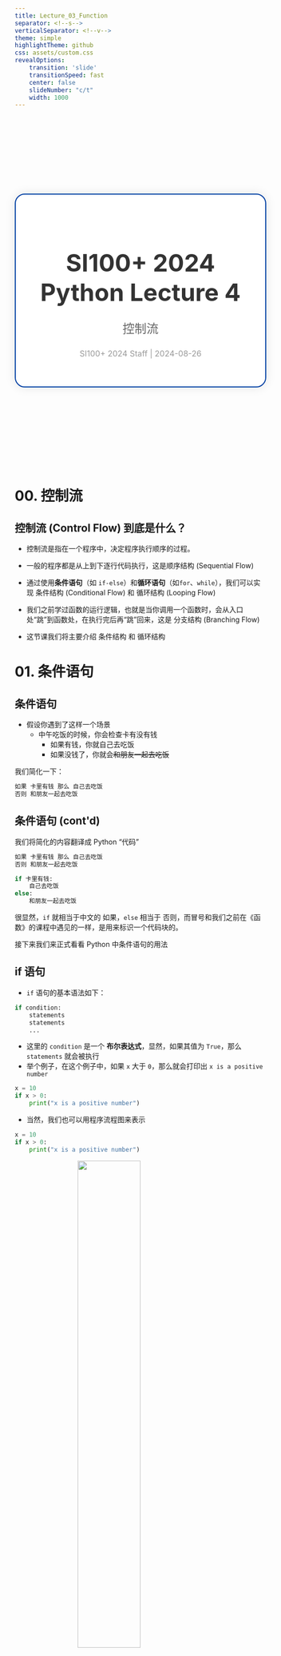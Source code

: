 ```yaml
---
title: Lecture_03_Function
separator: <!--s-->
verticalSeparator: <!--v-->
theme: simple
highlightTheme: github
css: assets/custom.css
revealOptions:
    transition: 'slide'
    transitionSpeed: fast
    center: false
    slideNumber: "c/t"
    width: 1000
---
```



<div style="display: flex; justify-content: center; align-items: center; height: 700px;">
  <div style="text-align: center; padding: 40px; background-color: white; border: 2px solid rgb(0, 63, 163); border-radius: 20px; box-shadow: 0 0 20px rgba(0,0,0,0.1);">
    <h1 style="font-size: 48px; font-weight: bold; margin-bottom: 20px; color: #333;">SI100+ 2024 Python Lecture 4</h1>
    <p style="font-size: 24px; color: #666;">控制流</p>
    <p style="font-size: 16px; color: #999; margin-top: 20px;">SI100+ 2024  Staff | 2024-08-26</p>
  </div>
</div>

<!--s-->

# 00. 控制流

<!--v-->

## 控制流 (Control Flow) 到底是什么？

- 控制流是指在一个程序中，决定程序执行顺序的过程。

- 一般的程序都是从上到下逐行代码执行，这是顺序结构 (Sequential Flow)

- 通过使用**条件语句**（如 `if-else`）和**循环语句**（如`for`、`while`），我们可以实现 条件结构 (Conditional Flow) 和 循环结构 (Looping Flow)

- 我们之前学过函数的运行逻辑，也就是当你调用一个函数时，会从入口处“跳”到函数处，在执行完后再“跳”回来，这是 分支结构 (Branching Flow)

- 这节课我们将主要介绍 条件结构 和 循环结构

<!--s-->

# 01. 条件语句

<!--v-->

## 条件语句

- 假设你遇到了这样一个场景
    - 中午吃饭的时候，你会检查卡有没有钱
        - 如果有钱，你就自己去吃饭
        - 如果没钱了，你就会~~和朋友一起去吃饭~~

我们简化一下： 

```txt
如果 卡里有钱 那么 自己去吃饭
否则 和朋友一起去吃饭
``` 

<!--v-->

## 条件语句 (cont'd)

我们将简化的内容翻译成 Python “代码”

```txt
如果 卡里有钱 那么 自己去吃饭
否则 和朋友一起去吃饭
```

```py []
if 卡里有钱:
    自己去吃饭
else:
    和朋友一起去吃饭
```

很显然，`if` 就相当于中文的 如果，`else` 相当于 否则，而冒号和我们之前在《函数》的课程中遇见的一样，是用来标识一个代码块的。

接下来我们来正式看看 Python 中条件语句的用法

<!--v-->

## if 语句

- `if` 语句的基本语法如下：

```python
if condition: 
    statements
    statements
    ...
```

- 这里的 `condition` 是一个 **布尔表达式**，显然，如果其值为 `True`，那么` statements` 就会被执行
- 举个例子，在这个例子中，如果 `x` 大于 `0`，那么就会打印出 `x is a positive number`

```py [0|1|2|3]
x = 10
if x > 0:
    print("x is a positive number")
```

<!--v-->

- 当然，我们也可以用程序流程图来表示

```py
x = 10
if x > 0:
    print("x is a positive number")
```

<img src="./if.png" width="50%" style="display: block; margin: 0 auto;"/>

<!--v-->

## `if-else` 语句

- `if-else` 语句的基本语法如下：

```python
if condition:
    statement1
else:
    statement2
```

- 如果 `condition` 为 `True`，那么执行 `statement1`，否则执行 `statement2`。
- 例如，下面这个例子，因为 `x`不大于 `0`，所以会打印出 `x is not a positive number`

```py [0|1|2|4|5]
x = -10
if x > 0:
    print("x is a positive number")
else:
    print("x is not a positive number")
```

<!--v-->

- 同样也可以用流程图表示

```py []
x = -10
if x > 0:
    print("x is a positive number")
else:
    print("x is not a positive number")
```

<img src="./if_else.png" width="80%" style="display: block; margin: 0 auto;"/>

<!--v-->

- 倘若别的情况需要考虑呢？畅想一下下列情况

```py
如果 学生卡有钱 那么
    自己去食堂吃饭
或者 虽然卡里没钱，但有现金
    去全家买个方便面
否则
    找个同学一起吃
```

我们同样可以写出这样的代码：

```py []
if 学生卡有钱:
    去食堂吃饭
elif 有现金:
    去全家买方便面
else:
    找个同学一起吃
```

可见，这个 `elif` 蕴含了一个 “如果上面的（都）不满足，但是满足紧挨着的这个条件” 的意思，那我们来介绍一下 `if-elif-else` 语句吧

<!--v-->

## `if-elif-else` 语句

- `if-elif-else` 语句的基本语法如下：

```py
if condition1:
    statement1
elif condition2:
    statement2
elif condition3:
    statement3
...
else:
    statementN
```

注意，**可以有多个 `elif` 部分，也可以不包含 `else` 部分**

每个 `elif` 后面都跟着一个条件和相应的语句。如果 `condition1` 为 `True`，执行 `statement1`；否则，检查 `condition2`，如果为 `True`，执行 `statement2`；同理，直到最后，如果所有的条件都不为 `True`，执行 `statementN`.

<!--v-->

- 举个例子

```py [0|1|2|4|6|7|0]
x = 0
if x > 0:
    print("x is a positive number")
elif x < 0:
    print("x is a negative number")
else:
    print("x is zero")
```

- 如果中间的条件被满足，则不会进行接下来的比较了（哪怕条件满足）

```py [0|1|2|4|5|0]
x = 0
if x > 1:
    print("x > 1")
elif x < 1:
    print("x < 1")
elif x == 0:
    print("x is zero")
```

- 是不是有点类似 布尔表达式 中的 短路？

<!--v-->

## Nested `if`-statements 嵌套

- `if`、`elif` 和 `else` 主体中的所有语句也可以是条件语句，他们可以层层叠加，组成非常复杂的 `if` 网络（但是千万不要在实践中这么做！！！）

<img src="./image.png" width="70%" style="display: block; margin: 0 auto;"/>

<!--v-->

- 下面来看一个简单的例子

<div style="column-count: 2">

```py [0|1|2|4|5|7|9|10|0]
x = 50
if x < 2:
    print('Small')
else:
    if x < 10:
        print('Medium')
    elif x < 20:
        print('Big')
    elif x < 100:
        print('Huge')
    else:
        print('Ginormous')
```


<img src="./image-4.png" width="100%" style="display: block; margin: 0 auto;"/>

</div>

<!--v-->

- 但是并不建议你这么写，我们完全可以让他变得更加简单 (`else + if => elif`)

<div style="display: flex; align-items: center; justify-content: center;margin: 2vh;">

```py [0|3-4]
if x < 2:
    print('Small')
else:
    if x < 10:
        print('Medium')
    elif x < 20:
        print('Big')
    elif x < 100:
        print('Huge')
    else:
        print('Ginormous')
``` 
<!-- .element: style="margin: 1vh" -->

```py [0|3]
if x < 2:
    print('Small')
elif x < 10:
    print('Medium')
elif x < 20:
    print('Big')
elif x < 100:
    print('Huge')
else:
    print('Ginormous')
```
<!-- .element: style="margin: 1vh" -->

</div>

<!--v-->

## Example:

- 【2024 四川内江高三一模】如图是一个电子元件在处理数据时的流程图：

<img src="./image-10.png" width="70%" style="display: block; margin: 0 auto;"/>

```py []
def f(x):
    if x >= 1:
        y1 = x + 2
        return y1 ** 2
    else: # 写成 elif x < 1: 也可以，但没必要
        y2 = x ** 2
        return y2 + 2

x = input("请输入 x")
print(f(x))
```

<!--v-->

## Example: 登机判断

```py []
def fly():
    ticket = int(input("是否购买机票（0-未购买 1-购买）"))
    safety = int(input("是否通过安检（0-未通过 1-通过）"))
    
    if ticket == 1 and safety == 1:
        print("请登机")
    elif ticket == 1 and safety != 1:
        print("未通过安检，不能登机")
    else:
        print("没有机票不能登机")
```

<!--s-->

# 02. 更多类型！列表、元组与字典

<!--v-->

## 列表 (`list`)

- 创建列表
    - `empty_list = []`
    - `fruits = ['apple', 'banana', 'cherry']`
    - 元素用 `,` 分隔

- 访问列表中的元素
    - 列表中可能有多个元素，我们用 **下标/索引** (index) 来访问
    - `fruits[1] = ?`: 索引从 `0` 开始

- 修改特定元素
    - `fruits[1] = 'blueberry'`

- 追加元素
    - 在末尾添加：`fruits.append('date')`

<!--v-->
## 列表 (`list`) (cont'd)

- 删除元素
    - 删除指定元素 `fruits.remove('banana')`
    - 删除指定索引的元素 `del fruits[1]`
    - 移除（并返回）最后一个元素 `last_fruit = fruits.pop()`

- 切片 (slide)
    - `fruits[from:to:step]`

- 长度
    - 获取列表中元素个数 `length = len(fruits)`

* operator运算符

  * '+' 可以连接两个 list `fruits + ['apple', 'banana']`


<!--v-->


## List

### Nested list 嵌套列表

* 我们可以在 `list` 中嵌套其他 `list`

* `matrix = [[1, 2, 3], [4, 5, 6]]` (二维列表)

<!--v-->

## 元组 (`Tuple`)

* Python 的元组与列表类似，**不同之处在于元组的元素不能修改**。

* 元组使用小括号，列表使用方括号。

* 元组创建很简单，只需要在括号中添加元素，并使用逗号隔开即可。

```python []
tup1 = ('physics', 'chemistry', 1997, 2000)
tup2 = (1, 2, 3, 4, 5 )
tup3 = (50,) # 元组中只包含一个元素时，需要在元素后面添加逗号
```

* 访问方法和list相同，只是元组中的元素值是不允许修改的。

<!--v-->

## 集合 (`Set`)

* 集合是一个无序的不重复元素序列。

* 集合中的元素不会重复，并且可以进行交集、并集、差集等常见的集合操作

* 可以使用大括号 { } 创建集合，元素之间用逗号 , 分隔， 或者也可以使用 `set()` 函数创建集合

```python []
set1 = {1, 2, 3, 4}            # 直接使用大括号创建集合
set2 = set([4, 5, 6, 7])      # 使用 set() 函数从列表创建集合
```

<!--v-->

## 字典 (Dict)

* 字典的每个键值 **`key:value`** 用冒号 `:` 分割，每个键值对之间用逗号 `,` 分割，整个字典包括在花括号 `{}` 中 ,格式如下所示：
* 就像我们查《新华字典》，字就是 `key`，字的释义就是 `value`

```python
d = {key1 : value1, key2 : value2 }
```

* 键一般是唯一的、不可变的，如果重复最后的一个键值对会替换前面的，值不需要唯一。

```python
tinydict = {'Alice': '2341', 'Beth': '9102', 'Cecil': '3258'}
```

* 其中``Alice,Beth,Cecil``是``key``，``2341,9102,3258``是``value``,
形如``Alice:2341``的我们称之为**键值对** (key-value pairs)

<!--v-->

## Dict（字典）

* construct(构造): di = {'a': 1, 'b': 2, 'b': '3'}

* visit(访问): print(di[‘a’])

* change(改变): di[‘a’] = 100

* delete(删除): del di[‘a’]

**Attention：对dict几乎所有的操作都是通过键来实现的**

<!--v-->

## Example

```python
>>> tinydict = {'a': 1, 'b': 2, 'b': '3'}
>>> tinydict['b']
'3'
>>> tinydict
{'a': 1, 'b': '3'}
```

<!--v-->

## 区分python中的四种集合数据类型

### （列表，元组，集合，字典）

1. 列表（List）：有序，可更改，可以有重复的成员

2. 元组（tuple）：有序，不可更改，可以有重复的成员

3. 集合（set）：无序，无索引，没有重复的成员。

4. 字典 （Dictionary）：无序，可更改，有索引，没有重复的成员

<!--s-->

# 03.循环语句

<!--v-->

## 循环

- 简单来说，循环语句就是让代码 **反复执行** 某个操作， **直到** 满足某个条件为止。
- 在 Python 中，最常用的循环语句就是 `for` 和 `while`

<!--v-->

## `while` - 很内向，吃饱了也不说话 

```py []
hungry = 10 # 如饱
print("很内向，吃饱了也不说话，就一直", end="")

while hungry > 0:
    print("吃", end="")
    hungry = hungry - 1

print()
print("吃饱了")
```

<!--v-->

## While 循环

```python
while condition：
    statements
```

<div style="column-count:2">

- 判断条件 (`condition`) 可以是任何表达式
- 当判断条件为 `False` 时，循环结束，否则一直循环
- 为了保证不会进入死循环 (infinite loop)，我们需要在 **循环体** （也就是循环要做的事情）中对先前的判断条件 **有所改变**

<img src="./while.png" width="80%"/>

</div>

<!--v-->

## Example: 猜数字

```py []
ans = 25
guess = input("请猜测: ")

while(ans != guess):
    if(ans < guess):
        print("大了")
    else:
        print("小了")
    guess = input("请重猜: ")

print("猜对了")
```

<!--v-->

## `break`, `continue`

- `break` 用于立即终止循环。无论循环条件是否为真，执行到 `break` 语句时，循环都会 **立刻结束**，跳出循环。
- `continue` 用于跳过 **当前的迭代**，并立即进行下一次迭代。后面的语句会被跳过，并直接进入下一次循环的条件判断。

<div style="display: flex; align-items: center; justify-content: center;margin: 2vh;">

```py [0|5|6|8|0]
i = 0
while i < 5:
    i += 1 # i += 1 就是 i = i + 1
    print(i)
    if i == 3:
        break
    print(i)
print("end.")
# Output: 1 1 2 2 3 end.
```
<!-- .element: style="margin:1vh"-->

```py [0|5|6|2|0]
i = 0
while i < 5:
    i += 1
    print(i)
    if i == 3:
        continue
    print(i)
print("end.")
# Output: 1 1 2 2 3 4 4 5 5 end.
```
<!-- .element: style="margin:1vh"-->

</div>

<!--v-->

## Example: 进制转换 (HARD)

- 还记得我们在扫盲课中介绍的，如何将十进制整数转换为二进制整数吗？
- 短除法！**每次** 除以 `2`， **直到** 商为 `0`，把结果从下往上读

```txt
将 10 转换为二进制 => 1010
10/2=5  ......0
5/2=2   ......1
2/2=1   ......0
1/2=0   ......1
```
<!--v-->

## Example: 进制转换 (HARD)

- 还记得我们在扫盲课中介绍的，如何将十进制整数转换为二进制整数吗？
- 短除法！**每次** 除以 `2`， **直到** 商为 `0`，把结果从下往上读

```py []
def decimal_to_binary(n):  
    binary_num = ''  
    while n > 0:  
        remainder = n % 2  
        binary_num = str(remainder) + binary_num # 不能写成 +=, 顺序不对
        n //= 2 # n = n // 2
    return binary_num  

decimal_number = 10
binary_number = decimal_to_binary(decimal_number)  
print(decimal_number, "的二进制是", binary_number)
```

- 请注意：这里最后的**binary_num**事实上是**string**类型的

<!--v-->

## `for` - 让你练习时长两年半

```py []
skills = ['唱', '跳', 'rap', '篮球']

print("前面忘了，喜欢")

for skill in skills:
    print(skill, end=", ")

print("Music!")
```

<!--v-->

## `for ... in` - 遍历

- `for` 循环可以 **遍历** 任何序列的项目，如一个列表或者一个字符串

```py []
for char in "123456":
    print(char, end="!")
print()
print(char) # char 在循环后仍然可用！写代码的时候小心变量名重名带来隐晦的错误！
```

```txt
1!2!3!4!5!6!
6
```

```py []
for fruit in ["apple", "banana", "cherry"]:
    print(fruit, end=", ")
```

```txt
apple, banana, cherry, 
```

<!--v-->

## 提一嘴：字符串 VS 列表

- 列表可以靠 `list1[i]` 获取单个元素，通过 `list1[start:end:step]` 切片
- 字符串可以靠 `str1[i]` 获取单个字符，通过 `str1[start:end:step]` 切片

- - -

- 列表的下标从 `0` 开始
- 字符串的下标从 `0` 开始

- - -

- 列表可以靠 `list1.append(item)` 添加
- 字符串可以靠 `str1 = str1 + "..."` 添加

- - -

- 两个列表可以通过 `+` 有序连接
- 两个字符串可以通过 `+` 有序连接

<!--v-->

## 来看一个奇怪的例子

```py []
li = [1, 3, 5, 7, 9, 11]
for i in li: # 一边迭代一边修改很危险！
    if i == 5:
        li.remove(i)
    print(i, end=' ')
```

<!--v-->

## Nested `for` statement 循环嵌套

```python
for i in [1, 2, 3]:
    for j in [1, 2, 3]:
        print(i * j, end=' ')
    print()
print('Bingo')
```

输出如下：

```python
1 2 3
2 4 6
3 6 9
Bingo
```

<!--v-->

## 太小了，我要一个 100 的循环 - `range`

```py
range(start, stop, step=1)
```

- `range` 能生成从 `start` 到 `stop` **而不包含 `stop`** 的“一列数”

```py []
>>> type(range(0, 10))       # range's type is `range`
<class 'range'>              # but we can convert it to list
>>> list(range(4))
[0, 1, 2, 3]                 # range(m) range from zero to m-1
>>> list(range(3, 9))
[3, 4, 5, 6, 7, 8]           # range(x, y) range from x to y-1
>>> list(range(3, 9, 2))
[3, 5, 7]
>>> list(range(7, 2, -1))    # range(x,y,-1) range form x to y+1
[7, 6, 5, 4, 3]
# range(x, y, step_size)
>>> list(range(4, 1))
[]                           # if x>y, it will be an empty object
```

<!--v-->

```python
for i in range(1, 11):
    if i % 2 == 0:
        print(f'{i:2}: even')
    else:
        print(f'{i:2}: odd')
```

```txt
1: odd
2: even
3: odd
4: even
5: odd
6: even
7: odd
8: even
9: odd
10: even
```

<!--v-->

## 刚刚提过的小问题

```py []
num = 2
print("num =", num)

for num in [1, 5, 10]: # num 将覆盖外层的变量
    print(num,end=' ')

print()
print("num =", num) # 循环用的变量会被遗留下来，即使 num 也是由循环创建的
```

```txt
num = 2
1 5 10 
num = 10
```

- 编程习惯很重要，干净和有区分度的命名会避免小 bug
- 循环中，旧时通常使用 `i`, `j`, `k` 作为循环变量

<!--v-->

## Example: 判断质数

```py []
num = int(input("Input a number:"))
is_prime = True
for i in range(2, num):
    if num % i == 0:
        is_prime = False
print(is_prime)
```

<!--s-->

## Takeaway Message